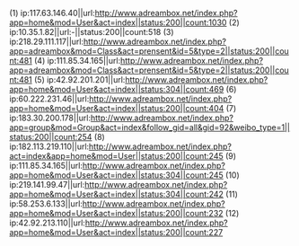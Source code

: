 (1) ip:117.63.146.40||url:http://www.adreambox.net/index.php?app=home&mod=User&act=index||status:200||count:1030
(2) ip:10.35.1.82||url:-||status:200||count:518
(3) ip:218.29.111.117||url:http://www.adreambox.net/index.php?app=adreambox&mod=Class&act=prensent&id=5&type=2||status:200||count:481
(4) ip:111.85.34.165||url:http://www.adreambox.net/index.php?app=adreambox&mod=Class&act=prensent&id=5&type=2||status:200||count:481
(5) ip:42.92.201.201||url:http://www.adreambox.net/index.php?app=home&mod=User&act=index||status:304||count:469
(6) ip:60.222.231.46||url:http://www.adreambox.net/index.php?app=home&mod=User&act=index||status:200||count:404
(7) ip:183.30.200.178||url:http://www.adreambox.net/index.php?app=group&mod=Group&act=index&follow_gid=all&gid=92&weibo_type=1||status:200||count:254
(8) ip:182.113.219.110||url:http://www.adreambox.net/index.php?act=index&app=home&mod=User||status:200||count:245
(9) ip:111.85.34.165||url:http://www.adreambox.net/index.php?app=home&mod=User&act=index||status:304||count:245
(10) ip:219.141.99.47||url:http://www.adreambox.net/index.php?app=home&mod=User&act=index||status:304||count:242
(11) ip:58.253.6.133||url:http://www.adreambox.net/index.php?app=home&mod=User&act=index||status:200||count:232
(12) ip:42.92.213.110||url:http://www.adreambox.net/index.php?app=home&mod=User&act=index||status:200||count:227

